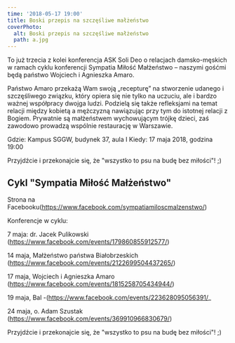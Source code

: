 ```yaml
---
time: '2018-05-17 19:00'
title: Boski przepis na szczęśliwe małżeństwo
coverPhoto:
  alt: Boski przepis na szczęśliwe małżeństwo
  path: a.jpg
---
```

To już trzecia z kolei konferencja ASK Soli Deo o relacjach damsko-męskich w ramach cyklu konferencji Sympatia Miłość Małżeństwo – naszymi gośćmi będą państwo Wojciech i Agnieszka Amaro.

Państwo Amaro przekażą Wam swoją „recepturę” na stworzenie udanego i szczęśliwego związku, który opiera się nie tylko na uczuciu, ale i bardzo ważnej współpracy dwojga ludzi. Podzielą się także refleksjami na temat relacji między kobietą a mężczyzną nawiązując przy tym do istotnej relacji z Bogiem. Prywatnie są małżeństwem wychowującym trójkę dzieci, zaś zawodowo prowadzą wspólnie restaurację w Warszawie.

Gdzie: Kampus SGGW, budynek 37, aula I
Kiedy: 17 maja 2018, godzina 19:00

Przyjdźcie i przekonajcie się, że "wszystko to psu na budę bez miłości"! ;)


## Cykl "Sympatia Miłość Małżeństwo"
Strona na Facebooku(https://www.facebook.com/sympatiamiloscmalzenstwo/)

Konferencje w cyklu:

7 maja: dr. Jacek Pulikowski (https://www.facebook.com/events/179860855912577/)

14 maja, Małżeństwo państwa Białobrzeskich (https://www.facebook.com/events/2122699504437265/)

17 maja, Wojciech i Agnieszka Amaro (https://www.facebook.com/events/1815258705434944/)

19 maja, Bal -(https://www.facebook.com/events/223628095056391/_

24 maja, o. Adam Szustak (https://www.facebook.com/events/369910966830679/)

Przyjdźcie i przekonajcie się, że "wszystko to psu na budę bez miłości"! ;)